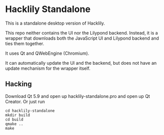 # Hacklily Standalone

This is a standalone desktop version of Hacklily.

This repo neither contains the UI nor the Lilypond backend. Instead, it is a wrapper
that downloads both the JavaScript UI and Lilypond backend and ties them together.

It uses Qt and QWebEngine (Chromium).

It can automatically update the UI and the backend, but does not have an update mechanism
for the wrapper itself.

## Hacking

Download Qt 5.9 and open up hacklily-standalone.pro and open up Qt Creator. Or just run

```
cd hacklily-standalone
mkdir build
cd build
qmake ..
make
```
